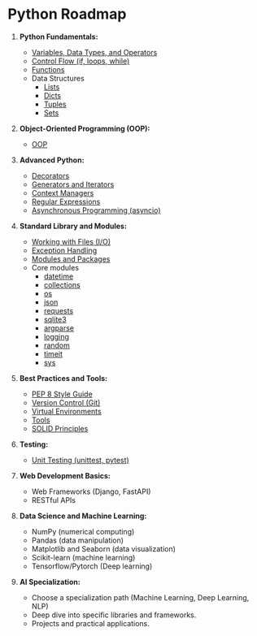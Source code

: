 # Python Roadmap

1. **Python Fundamentals:**

   - [Variables, Data Types, and Operators](./Fundamentals/Variables_Types_Operators.md)
   - [Control Flow (if, loops, while)](./Fundamentals/Control_Flow.md)
   - [Functions](./Fundamentals/Functions/Advanced_Functions.md)
   - Data Structures
     - [Lists](./Fundamentals/Lists/Lists.md)
     - [Dicts](./Fundamentals/Dicts/Dicts.md)
     - [Tuples](./Fundamentals/Tuples/Tuples.md)
     - [Sets](./Fundamentals/Sets/Sets.md)

2. **Object-Oriented Programming (OOP):**

   - [OOP](./OOP/OOP_Pillars.md)

3. **Advanced Python:**

   - [Decorators](./Advanced/Decorators/Decorators.md)
   - [Generators and Iterators](./Advanced/Generators_and_Iterators/Generators_and_Iterators.md)
   - [Context Managers](./Advanced/Context_Managers/Context_Managers.md)
   - [Regular Expressions](./Advanced/Regular_Expressions/Regular_Expressions.md)
   - [Asynchronous Programming (asyncio)](./Advanced/Asyncio/Asyncio.md)

4. **Standard Library and Modules:**

   - [Working with Files (I/O)](./Standard_Library_Modules/Files_IO/Files_IO.md)
   - [Exception Handling](./Standard_Library_Modules/Exception_Handling/Exception_Handling.md)
   - [Modules and Packages](./Standard_Library_Modules/Modules_Packages/Modules_Packages.md)
   - Core modules
     - [datetime](./Standard_Library_Modules/Core_Modules/Datetime/Datetime.md)
     - [collections](./Standard_Library_Modules/Core_Modules/Collections/Collections.md)
     - [os](./Standard_Library_Modules/Core_Modules/OS/OS.md)
     - [json](./Standard_Library_Modules/Core_Modules/JSON/JSON.md)
     - [requests](./Standard_Library_Modules/Core_Modules/Requests/Requests.md)
     - [sqlite3](./Standard_Library_Modules/Core_Modules/SQLite/SQLite.md)
     - [argparse](./Standard_Library_Modules/Core_Modules/Argparse/Argparse.md)
     - [logging](./Standard_Library_Modules/Core_Modules/Logging/Logging.md)
     - [random](./Standard_Library_Modules/Core_Modules/Random/Random.md)
     - [timeit](./Standard_Library_Modules/Core_Modules/Timeit/Timeit.md)
     - [sys](./Standard_Library_Modules/Core_Modules/Sys/Sys.md)

5. **Best Practices and Tools:**

   - [PEP 8 Style Guide](./Best_Practices_Tools/PEP_8.md)
   - [Version Control (Git)](./Best_Practices_Tools/Git.md)
   - [Virtual Environments](./Best_Practices_Tools/Venv.md)
   - [Tools](./Best_Practices_Tools/Tools.md)
   - [SOLID Principles](./Best_Practices_Tools/SOLID.md)

6. **Testing:**

   - [Unit Testing (unittest, pytest)](./testing/Unit_Testing.md)

7. **Web Development Basics:**

   - Web Frameworks (Django, FastAPI)
   - RESTful APIs

8. **Data Science and Machine Learning:**

   - NumPy (numerical computing)
   - Pandas (data manipulation)
   - Matplotlib and Seaborn (data visualization)
   - Scikit-learn (machine learning)
   - Tensorflow/Pytorch (Deep learning)

9. **AI Specialization:**
   - Choose a specialization path (Machine Learning, Deep Learning, NLP)
   - Deep dive into specific libraries and frameworks.
   - Projects and practical applications.
